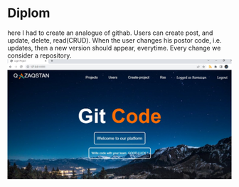# Diplom
here I had to create an analogue of githab. Users can create post, and update, delete, read(CRUD). 
When the user changes his postor code, i.e. updates, then a new version should appear, everytime. Every change we consider a repository.
![Скрин](https://github.com/RamazanAyazbek/Diplom/blob/master/photo_5195305446582370956_w.jpg)
